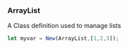 ### ArrayList

A Class definition used to manage lists

```javascript
let myvar = New(ArrayList,[1,2,3]);
```
